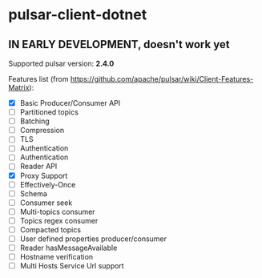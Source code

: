 # pulsar-client-dotnet

## IN EARLY DEVELOPMENT, doesn't work yet


Supported pulsar version: **2.4.0**

Features list (from https://github.com/apache/pulsar/wiki/Client-Features-Matrix):

- [X] Basic Producer/Consumer API
- [ ] Partitioned topics
- [ ] Batching
- [ ] Compression
- [ ] TLS
- [ ] Authentication
- [ ] Authentication
- [ ] Reader API
- [X] Proxy Support
- [ ] Effectively-Once
- [ ] Schema
- [ ] Consumer seek
- [ ] Multi-topics consumer
- [ ] Topics regex consumer
- [ ] Compacted topics
- [ ] User defined properties producer/consumer
- [ ] Reader hasMessageAvailable
- [ ] Hostname verification
- [ ] Multi Hosts Service Url support

